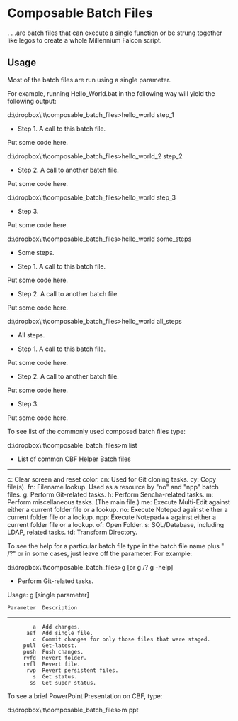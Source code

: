 # Composable Batch Files

. . .are batch files that can execute a single function or be strung together like legos to create a whole Millennium Falcon script.

## Usage

Most of the batch files are run using a single parameter.

For example, running Hello_World.bat in the following way will yield the following output:


d:\dropbox\it\composable_batch_files>hello_world step_1

* Step 1. A call to this batch file.

Put some code here.

d:\dropbox\it\composable_batch_files>hello_world_2 step_2

* Step 2. A call to another batch file.

Put some code here.

d:\dropbox\it\composable_batch_files>hello_world step_3

* Step 3.

Put some code here.

d:\dropbox\it\composable_batch_files>hello_world some_steps

* Some steps.

* Step 1. A call to this batch file.

Put some code here.

* Step 2. A call to another batch file.

Put some code here.

d:\dropbox\it\composable_batch_files>hello_world all_steps

* All steps.

* Step 1. A call to this batch file.

Put some code here.

* Step 2. A call to another batch file.

Put some code here.

* Step 3.

Put some code here.



To see list of the commonly used composed batch files type:

d:\dropbox\it\composable_batch_files>m list

 * List of common CBF Helper Batch files
 -----------------------------------------------------------------------
  c: Clear screen and reset color.
 cn: Used for Git cloning tasks.
 cy: Copy file(s).
 fn: Filename lookup. Used as a resource by "no" and "npp" batch files.
  g: Perform Git-related tasks.
  h: Perform Sencha-related tasks.
  m: Perform miscellaneous tasks. (The main file.)
 me: Execute Multi-Edit against either a current folder file or a lookup.
 no: Execute Notepad against either a current folder file or a lookup.
npp: Execute Notepad++ against either a current folder file or a lookup.
 of: Open Folder.
  s: SQL/Database, including LDAP, related tasks.
 td: Transform Directory.



To see the help for a particular batch file type in the batch file name plus " /?" or in some 
cases, just leave off the parameter. For example:

d:\dropbox\it\composable_batch_files>g [or g /? g -help]

* Perform Git-related tasks.

Usage: g [single parameter]

    Parameter  Description
-------------  -----------------------------------------------------
            a  Add changes.
          asf  Add single file.
            c  Commit changes for only those files that were staged.
         pull  Get-latest.
         push  Push changes.
         rvfd  Revert folder.
         rvfl  Revert file.
          rvp  Revert persistent files.
            s  Get status.
           ss  Get super status.



To see a brief PowerPoint Presentation on CBF, type:

d:\dropbox\it\composable_batch_files>m ppt
